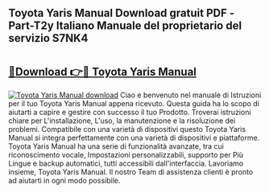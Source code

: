 ## Toyota Yaris Manual Download gratuit PDF - Part-T2y Italiano Manuale del proprietario del servizio S7NK4

# <h2><a href="http://dfcyji.blite.top/?on=Toyota+Yaris+Manual">🔗Download 👉🔴 Toyota Yaris Manual</a></h2>

[![Toyota Yaris Manual download](https://i.imgur.com/lujVjoI.png)](http://dfcyji.blite.top/?on=Toyota+Yaris+Manual)
Ciao e benvenuto nel manuale di Istruzioni per il tuo Toyota Yaris Manual appena ricevuto. Questa guida ha lo scopo di aiutarti a capire e gestire con successo il tuo Prodotto. Troverai istruzioni chiare per L'installazione, L'uso, la manutenzione e la risoluzione dei problemi. Compatibile con una varietà di dispositivi questo Toyota Yaris Manual si integra perfettamente con una varietà di dispositivi e piattaforme. Toyota Yaris Manual ha una serie di funzionalità avanzate, tra cui riconoscimento vocale, Impostazioni personalizzabili, supporto per Più Lingue e backup automatici, tutti accessibili dall'interfaccia. Lavoriamo insieme, Toyota Yaris Manual. Il nostro Team di assistenza clienti è pronto ad aiutarti in ogni modo possibile.

